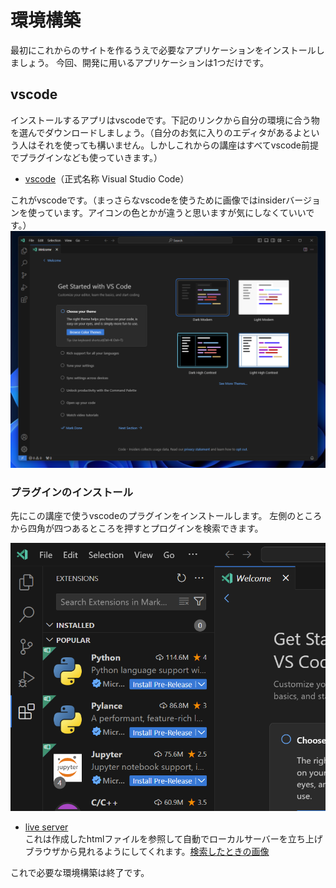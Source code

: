 # 環境構築
最初にこれからのサイトを作るうえで必要なアプリケーションをインストールしましょう。
今回、開発に用いるアプリケーションは1つだけです。

## vscode
インストールするアプリはvscodeです。下記のリンクから自分の環境に合う物を選んでダウンロードしましょう。（自分のお気に入りのエディタがあるよという人はそれを使っても構いません。しかしこれからの講座はすべてvscode前提でプラグインなども使っていきます。）

- [vscode](https://code.visualstudio.com/download)（正式名称 Visual Studio Code）  

これがvscodeです。（まっさらなvscodeを使うために画像ではinsiderバージョンを使っています。アイコンの色とかが違うと思いますが気にしなくていいです。）
![vscode](./img/vscode-home.png)

### プラグインのインストール
先にこの講座で使うvscodeのプラグインをインストールします。
左側のところから四角が四つあるところを押すとプログインを検索できます。

![extension](./img/vscode-extension.png)

- [live server](https://marketplace.visualstudio.com/items?itemName=ritwickdey.LiveServer)  
  これは作成したhtmlファイルを参照して自動でローカルサーバーを立ち上げブラウザから見れるようにしてくれます。[検索したときの画像](./img/vscode-extension-liveserver.png)

これで必要な環境構築は終了です。